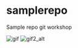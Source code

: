 # samplerepo
Sample repo git workshop 

![gif](https://media.giphy.com/media/vFKqnCdLPNOKc/giphy.gif)
![gif2_alt](https://media.giphy.com/media/xTg8B47N8waMBhp0qc/giphy.gif)
